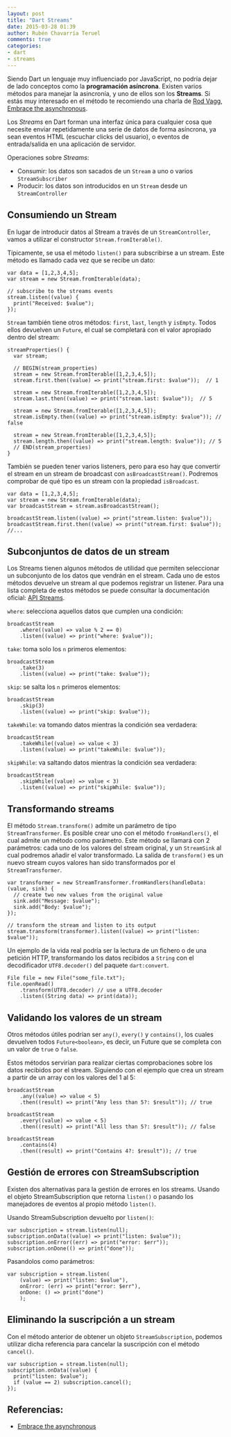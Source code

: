 ```yaml
---
layout: post
title: "Dart Streams"
date: 2015-03-28 01:39
author: Rubén Chavarría Teruel
comments: true
categories: 
- dart
- streams
---
```


Siendo Dart un lenguaje muy influenciado por JavaScript, no podría dejar de lado
conceptos como la **programación asíncrona**. Existen varios métodos para manejar
la asincronía, y uno de ellos son los **Streams**. Si estás muy interesado en
el método te recomiendo una charla de [Rod Vagg], [Embrace the asynchronous].

Los *Streams* en Dart forman una interfaz única para cualquier cosa que necesite
enviar repetidamente una serie de datos de forma asíncrona, ya sean eventos HTML
(escuchar clicks del usuario), o eventos de entrada/salida en una aplicación
de servidor.

Operaciones sobre *Streams*:

- Consumir: los datos son sacados de un `Stream` a uno o varios `StreamSubscriber`
- Producir: los datos son introducidos en un `Stream` desde un `StreamController`

<!-- more -->

## Consumiendo un Stream

En lugar de introducir datos al Stream a través de un `StreamController`, vamos a
utilizar el constructor `Stream.fromIterable()`.

Típicamente, se usa el método `listen()` para subscribirse a un stream. Este método
es llamado cada vez que se recibe un dato:

```
var data = [1,2,3,4,5];
var stream = new Stream.fromIterable(data);

// subscribe to the streams events
stream.listen((value) {
  print("Received: $value");
});
```

`Stream` también tiene otros métodos: `first`, `last`, `length` y `isEmpty`. Todos
ellos devuelven un `Future`, el cual se completará con el valor apropiado dentro del
stream:

```
streamProperties() {
  var stream;

  // BEGIN(stream_properties)
  stream = new Stream.fromIterable([1,2,3,4,5]);
  stream.first.then((value) => print("stream.first: $value"));  // 1

  stream = new Stream.fromIterable([1,2,3,4,5]);
  stream.last.then((value) => print("stream.last: $value"));  // 5  

  stream = new Stream.fromIterable([1,2,3,4,5]);
  stream.isEmpty.then((value) => print("stream.isEmpty: $value")); // false

  stream = new Stream.fromIterable([1,2,3,4,5]);
  stream.length.then((value) => print("stream.length: $value")); // 5
  // END(stream_properties)
}
```

También se pueden tener varios listeners, pero para eso hay que convertir el stream
en un stream de broadcast con `asBroadcastStream()`. Podremos comprobar de qué tipo
es un stream con la propiedad `isBroadcast`.

```
var data = [1,2,3,4,5];
var stream = new Stream.fromIterable(data);
var broadcastStream = stream.asBroadcastStream();

broadcastStream.listen((value) => print("stream.listen: $value")); 
broadcastStream.first.then((value) => print("stream.first: $value"));
//...
```

## Subconjuntos de datos de un stream

Los Streams tienen algunos métodos de utilidad que permiten seleccionar un subconjunto
de los datos que vendrán en el stream. Cada uno de estos métodos devuelve un
stream al que podemos registrar un listener. Para una lista completa de estos métodos
se puede consultar la documentación oficial: 
[API Streams](http://api.dartlang.org/dart_async/Stream.html).

`where`: selecciona aquellos datos que cumplen una condición:

```
broadcastStream
    .where((value) => value % 2 == 0) 
    .listen((value) => print("where: $value"));
```

`take`: toma solo los `n` primeros elementos:

```
broadcastStream
    .take(3) 
    .listen((value) => print("take: $value"));
```

`skip`: se salta los `n` primeros elementos:

```
broadcastStream
    .skip(3)
    .listen((value) => print("skip: $value"));
```

`takeWhile`: va tomando datos mientras la condición sea verdadera:

```
broadcastStream
    .takeWhile((value) => value < 3) 
    .listen((value) => print("takeWhile: $value"));
```

`skipWhile`: va saltando datos mientras la condición sea verdadera:

```
broadcastStream
    .skipWhile((value) => value < 3)
    .listen((value) => print("skipWhile: $value"));
```

## Transformando streams

El método `Stream.transform()` admite un parámetro de tipo `StreamTransformer`.
Es posible crear uno con el método `fromHandlers()`, el cual admite un
método como parámetro. Este método se llamará con 2 parámetros: cada uno de
los valores del stream original, y un `StreamSink` al cual podremos añadir
el valor transformado. La salida de `transform()` es un nuevo stream cuyos
valores han sido transformados por el `StreamTransformer`.

```
var transformer = new StreamTransformer.fromHandlers(handleData: (value, sink) {
  // create two new values from the original value
  sink.add("Message: $value");
  sink.add("Body: $value");
});
    
// transform the stream and listen to its output
stream.transform(transformer).listen((value) => print("listen: $value"));
```

Un ejemplo de la vida real podría ser la lectura de un fichero o de una
petición HTTP, transformando los datos recibidos a `String` con el decodificador
`UTF8.decoder()` del paquete `dart:convert`.

```
File file = new File("some_file.txt");
file.openRead()
    .transform(UTF8.decoder) // use a UTF8.decoder
    .listen((String data) => print(data));
```

## Validando los valores de un stream

Otros métodos útiles podrían ser `any()`, `every()` y `contains()`, los cuales
devuelven todos `Future<boolean>`, es decir, un Future que se completa con un
valor de `true` o `false`. 

Estos métodos servirían para realizar ciertas comprobaciones sobre los datos
recibidos por el stream. Siguiendo con el ejemplo que crea un stream a partir
de un array con los valores del 1 al 5:

```
broadcastStream
    .any((value) => value < 5)
    .then((result) => print("Any less than 5?: $result")); // true
  
broadcastStream
    .every((value) => value < 5)
    .then((result) => print("All less than 5?: $result")); // false
  
broadcastStream
    .contains(4)
    .then((result) => print("Contains 4?: $result")); // true
```

## Gestión de errores con StreamSubscription

Existen dos alternativas para la gestión de errores en los streams. Usando el
objeto StreamSubscription que retorna `listen()` o pasando los manejadores de
eventos al propio método `listen()`.

Usando StreamSubscription devuelto por `listen()`:

```
var subscription = stream.listen(null);
subscription.onData((value) => print("listen: $value"));
subscription.onError((err) => print("error: $err"));
subscription.onDone(() => print("done"));
```

Pasandolos como parámetros:

```
var subscription = stream.listen(
    (value) => print("listen: $value"),
    onError: (err) => print("error: $err"),
    onDone: () => print("done")
    );
```

## Eliminando la suscripción a un stream

Con el método anterior de obtener un objeto `StreamSubscription`, podemos
utilizar dicha referencia para cancelar la suscripción con el método `cancel()`.

```
var subscription = stream.listen(null);
subscription.onData((value) {
  print("listen: $value");
  if (value == 2) subscription.cancel();
});
```

## Referencias:

- [Embrace the asynchronous]

[Embrace the asynchronous]: https://www.youtube.com/watch?v=oeKkwZhKgP0
[Rod Vagg]: http://r.va.gg





